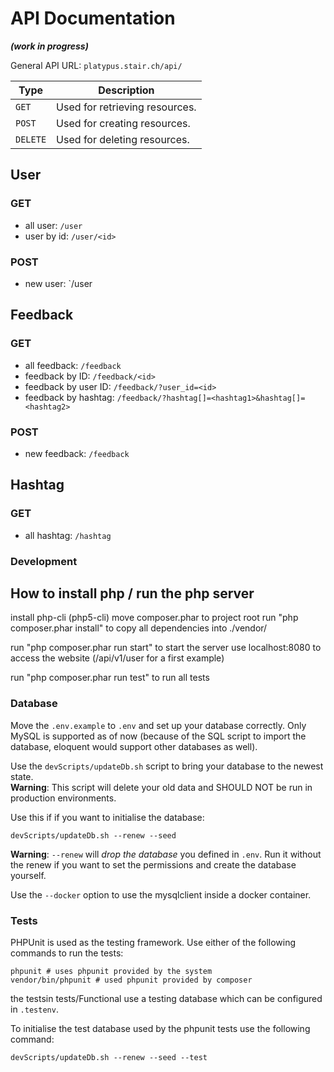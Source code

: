 # API Documentation

***(work in progress)***

General API URL: `platypus.stair.ch/api/`

| Type | Description |
|------|--------------|
| `GET` | Used for retrieving resources. |
| `POST` | Used for creating resources. |
| `DELETE` | Used for deleting resources. |

## User

### GET

- all user: `/user`
- user by id: `/user/<id>`

### POST

- new user: `/user

## Feedback

### GET

- all feedback: `/feedback`
- feedback by ID: `/feedback/<id>`
- feedback by user ID: `/feedback/?user_id=<id>`
- feedback by hashtag: `/feedback/?hashtag[]=<hashtag1>&hashtag[]=<hashtag2>`

### POST

- new feedback: `/feedback` 

## Hashtag

### GET

- all hashtag: `/hashtag`

### Development

## How to install php / run the php server
install php-cli (php5-cli)
move composer.phar to project root
run "php composer.phar install" to copy all dependencies into ./vendor/

run "php composer.phar run start" to start the server
use localhost:8080 to access the website (/api/v1/user for a first example)

run "php composer.phar run test" to run all tests

### Database

Move the `.env.example` to `.env` and set up your database correctly.
Only MySQL is supported as of now (because of the SQL script to import the database, eloquent would support other databases as well).

Use the `devScripts/updateDb.sh` script to bring your database to the newest state.  
**Warning**: This script will delete your old data and SHOULD NOT be run in production environments.

Use this if if you want to initialise the database:

    devScripts/updateDb.sh --renew --seed

**Warning**: `--renew` will *drop the database* you defined in `.env`.
Run it without the renew if you want to set the permissions and create the database yourself.

Use the `--docker` option to use the mysqlclient inside a docker container.

### Tests

PHPUnit is used as the testing framework. Use either of the following commands to run the tests:

    phpunit # uses phpunit provided by the system
    vendor/bin/phpunit # used phpunit provided by composer

the testsin tests/Functional use a testing database which can be configured in `.testenv`.

To initialise the test database used by the phpunit tests use the following command:

    devScripts/updateDb.sh --renew --seed --test
